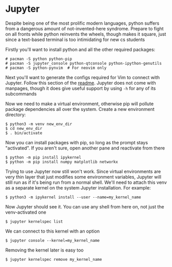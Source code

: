 # Jupyter
Despite being one of the most prolific modern languages, python suffers from a
dangerous amount of not-invented-here syndrome. Prepare to fight on all fronts
while python reinvents the wheels, though makes it square, just since a
text-based terminal is too intimidating for new cs students

Firstly you'll want to install python and all the other required packages:

```
# pacman -S python python-pip
# pacman -S jupyter_console python-qtconsole python-ipython-genutils
# pacman -S python-pynvim  # For neovim only
```

Next you'll want to generate the configs required for Vim to connect with
Jupyter. Follow this section of the
[readme](https://github.com/jupyter-vim/jupyter-vim#jupyter-configuration).
Jupyter does not come with manpages, though it does give useful support by using
`-h` for any of its subcommands

Now we need to make a virtual environment, otherwise pip will pollute package
dependencies all over the system. Create a new environment directory:

```
$ python3 -m venv new_env_dir
$ cd new_env_dir
$ . bin/activate
```

Now you can install packages with pip, so long as the prompt stays "activated".
If you aren't sure, open another pane and reactivate from there

```
$ python -m pip install ipykernel
$ python -m pip install numpy matplotlib networkx
```

Trying to use Jupyter now still won't work. Since virtual environments are very
thin layer that just modifies some environment variables, Jupyter will still run
as if it's being run from a normal shell. We'll need to attach this venv as a
separate kernel on the system Jupyter installation. For example:

```
$ python3 -m ipykernel install --user --name=my_kernel_name
```

Now Jupyter should see it. You can use any shell from here on, not just the
venv-activated one

```
$ jupyter kernelspec list
```

We can connect to this kernel with an option

```
$ jupyter console --kernel=my_kernel_name
```

Removing the kernel later is easy too

```
$ jupyter kernelspec remove my_kernel_name
```
